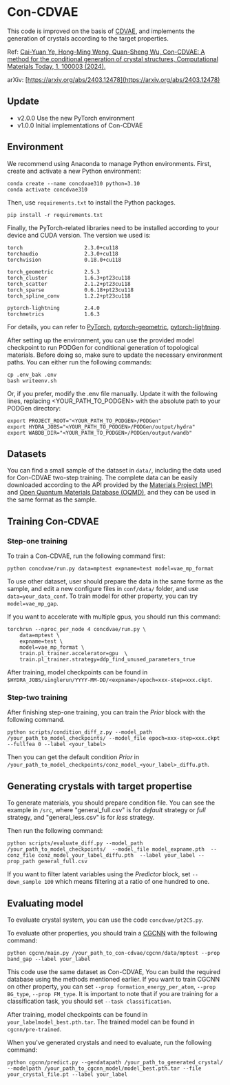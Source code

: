 # Con-CDVAE

This code is improved on the basis of 
[CDVAE](https://arxiv.org/abs/2110.06197), 
and implements the generation of crystals according to 
the target properties.

Ref: [Cai-Yuan Ye, Hong-Ming Weng, Quan-Sheng Wu, Con-CDVAE: A method for the conditional generation of crystal structures, Computational Materials Today, 1, 100003 (2024).](https://www.sciencedirect.com/science/article/pii/S2950463524000036)

arXiv: [https://arxiv.org/abs/2403.12478](https://arxiv.org/abs/2403.12478)


## Update
- v2.0.0 Use the new PyTorch environment
- v1.0.0 Initial implementations of Con-CDVAE


## Environment

We recommend using Anaconda to manage Python environments. First, create and activate a new Python environment:
```
conda create --name concdvae310 python=3.10
conda activate concdvae310
```

Then, use `requirements.txt` to install the Python packages.
```
pip install -r requirements.txt
```

Finally, the PyTorch-related libraries need to be installed according to your device and CUDA version. The version we used is:
```
torch                    2.3.0+cu118
torchaudio               2.3.0+cu118
torchvision              0.18.0+cu118

torch_geometric          2.5.3
torch_cluster            1.6.3+pt23cu118
torch_scatter            2.1.2+pt23cu118
torch_sparse             0.6.18+pt23cu118
torch_spline_conv        1.2.2+pt23cu118

pytorch-lightning        2.4.0
torchmetrics             1.6.3
```
For details, you can refer to [PyTorch](https://pytorch.org), [pytorch-geometric](https://pytorch-geometric.readthedocs.io/en/latest/#), [pytorch-lightning](https://lightning.ai/docs/pytorch/stable/).


After setting up the environment, you can use the provided model checkpoint to run PODGen for conditional generation of topological materials. Before doing so, make sure to update the necessary environment paths. You can either run the following commands:

```
cp .env_bak .env
bash writeenv.sh
```

Or, if you prefer, modify the .env file manually. Update it with the following lines, replacing <YOUR_PATH_TO_PODGEN> with the absolute path to your PODGen directory:


```
export PROJECT_ROOT="<YOUR_PATH_TO_PODGEN>/PODGen"
export HYDRA_JOBS="<YOUR_PATH_TO_PODGEN>/PODGen/output/hydra"
export WABDB_DIR="<YOUR_PATH_TO_PODGEN>/PODGen/output/wandb"
```

## Datasets

You can find a small sample of the dataset in `data/`, 
including the data used for Con-CDVAE two-step training. 
The complete data can be easily downloaded according to the API 
provided by the [Materials Project (MP)](https://next-gen.materialsproject.org/)
and [Open Quantum Materials Database (OQMD)](https://oqmd.org/),
and they can be used in the same format as the sample.

## Training Con-CDVAE

### Step-one training
To train a Con-CDVAE, run the following command first:

```
python concdvae/run.py data=mptest expname=test model=vae_mp_format
```

To use other dataset, user should prepare the data in the same forme as 
the sample, and edit a new configure files in `conf/data/` folder, 
and use `data=your_data_conf`. To train model for other property, you can try
`model=vae_mp_gap`. 

If you want to accelerate with multiple gpus, you should
run this command:
```
torchrun --nproc_per_node 4 concdvae/run.py \
    data=mptest \
    expname=test \
    model=vae_mp_format \
    train.pl_trainer.accelerator=gpu  \
    train.pl_trainer.strategy=ddp_find_unused_parameters_true 
```
After training, model checkpoints can be found in
`$HYDRA_JOBS/singlerun/YYYY-MM-DD/<expname>/epoch=xxx-step=xxx.ckpt`.


### Step-two training
After finishing step-one training, you can train the *Prior* block
with the following command.
```
python scripts/condition_diff_z.py --model_path /your_path_to_model_checkpoints/ --model_file epoch=xxx-step=xxx.ckpt --fullfea 0 --label <your_label>
```
Then you can get the default condition *Prior* in 
`/your_path_to_model_checkpoints/conz_model_<your_label>_diffu.pth`.

<!-- If you want to train full conditon *Prior*, you should change 
`--fullfea 0` to `--fullfea 1` and set
`--newcond /your_path_to_conf/conf/conz_2.yaml --newdata mptest4conz`-->

## Generating crystals with target propertise
To generate materials, you should prepare condition file. 
You can see the example in `/src`,
where "general_full.csv" is for *default* strategy or *full* strategy, 
and "general_less.csv" is for *less* strategy.

Then run the following command:
```
python scripts/evaluate_diff.py --model_path /your_path_to_model_checkpoints/  --model_file model_expname.pth  --conz_file conz_model_your_label_diffu.pth  --label your_label --prop_path general_full.csv
```

If you want to filter latent variables using the *Predictor* block, set 
`--down_sample 100` which means filtering at a ratio of one hundred 
to one.

## Evaluating model

To evaluate crystal system, you can use the code `concdvae/pt2CS.py`.

To evaluate other properties, you should train a 
[CGCNN](https://github.com/txie-93/cgcnn) with the following command:
```
python cgcnn/main.py /your_path_to_con-cdvae/cgcnn/data/mptest --prop band_gap --label your_label 
```
This code use the same dataset as Con-CDVAE, You can build 
the required database using the methods mentioned earlier.
If you want to train CGCNN on other property, you can set 
`--prop formation_energy_per_atom`, `--prop BG_type`, `--prop FM_type`.
It is important to note that if you are training for a 
classification task, you should set `--task classification`.

After training, model checkpoints can be found in
`your_labelmodel_best.pth.tar`. The trained model can be found in 
`cgcnn/pre-trained`.

When you've generated crystals and need to evaluate, 
run the following command:
```
python cgcnn/predict.py --gendatapath /your_path_to_generated_crystal/ --modelpath /your_path_to_cgcnn_model/model_best.pth.tar --file your_crystal_file.pt --label your_label
```
